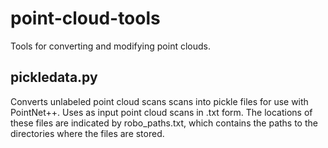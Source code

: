 # point-cloud-tools
Tools for converting and modifying point clouds.

## pickledata.py
Converts unlabeled point cloud scans scans into pickle files for use with PointNet++. Uses as input point cloud scans in .txt form.
The locations of these files are indicated by robo_paths.txt, which contains the paths to the directories where the files are stored. 
